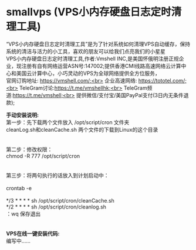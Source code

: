 # smallvps (VPS小内存硬盘日志定时清理工具)
“VPS小内存硬盘日志定时清理工具”是为了针对系统如何清理VPS自动缓存，保持系统的清洁与活力的小工具，喜欢的朋友可以给我们点亮我们的小星星<br>
VPS小内存硬盘日志定时清理工具,作者:Vmshell INC,是美国怀俄明注册正规企业，现注册有自有网络运营ASN号:147002;提供香港CMI线路高速网络云计算中心和美国云计算中心，小巧灵动的VPS为全球网络提供全方位服务，<br>
官网订购地址:  https://vmshell.com/;<br>
企业高速网络:  https://tototel.com/;<br>
TeleGram讨论:https://t.me/vmshellhk;<br>
TeleGram频道:https://t.me/vmshell;<br>
提供微信/支付宝/美国PayPal支付(3日内无条件退款);<br>

<b>手动安装说明:</b><br>
第一步：先下载两个文件放入 /opt/script/cron 文件夹<br>
cleanLog.sh和cleanCache.sh 两个文件的下载到Linux的这个目录<br>
<br>
<br>
第二步：修改权限：<br>
chmod -R 777 /opt/script/cron<br>
<br>
<br>
第三步：将两句执行的话放入到计划启动中：<br>
<br>
crontab -e<br>
<br>
*/3 * * * * sh /opt/script/cron/cleanCache.sh<br>
*/2 * * * * sh /opt/script/cron/cleanlog.sh<br>
：wq 保存退出<br>
<br>
<br>
<b>VPS在线一键安装代码:</b><br>
编写中……<br>
